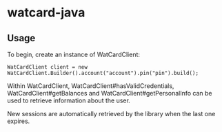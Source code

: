 # watcard-java

## Usage
To begin, create an instance of WatCardClient:

```
WatCardClient client = new WatCardClient.Builder().account("account").pin("pin").build();
```

Within WatCardClient, WatCardClient#hasValidCredentials, WatCardClient#getBalances and WatCardClient#getPersonalInfo
can be used to retrieve information about the user.

New sessions are automatically retrieved by the library when the last one expires.